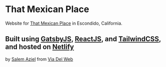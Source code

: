 # That Mexican Place

Website for [That Mexican Place](https://thatmexicanplace.net) in Escondido, California.

## Built using [GatsbyJS](https://gatsbyjs.org), [ReactJS](https://reactjs.org), and [TailwindCSS](https://tailwindcss.com), and hosted on [Netlify](https://netlify.com)

by [Salem Aziel](https://salemaziel.com) from [Via Del Web](https://viadelweb.com/)

